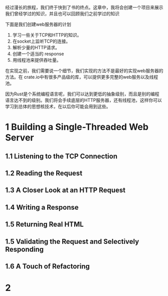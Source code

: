 经过漫长的旅程，我们终于快到了书的终点。这章中，我将会创建一个项目来展示我们曾经学过的知识，并且也可以回顾我们之前学过的知识

下面是我们创建web服务器的计划

1. 学习一些关于TCP和HTTP的知识。
2. 在socket上监听TCP的连接。
3. 解析少量的HTTP请求。
4. 创建一个适当的 response
5. 用线程池来提供吞吐量。

在实现之前，我们需要说一个细节，我们实现的方法不是最好的实现web服务器的方法。在 crate.io中有很多产品级的库，可以提供更多完整的web服务以及线程池。

因为Rust是个系统编程语言呢，我们可以达到更低的抽象级别，而且是别的编程语言达不到的级别。我们将会手续底层的HTTP服务器，还有线程池，这样你可以学习到总体的思想核技术，在以后你可能会用到这些。
# 1 Building a Single-Threaded Web Server

## 1.1 Listening to the TCP Connection

## 1.2 Reading the Request



## 1.3 A Closer Look at an HTTP Request



## 1.4 Writing a Response



## 1.5 Returning Real HTML


## 1.5 Validating the Request and Selectively Responding


## 1.6 A Touch of Refactoring



# 2 

